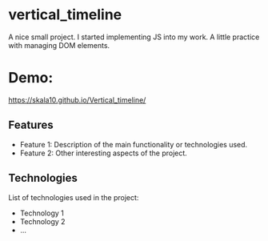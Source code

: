 # vertical_timeline

A nice small project. I started implementing JS into my work. A little practice with managing DOM elements.

# Demo: 

https://skala10.github.io/Vertical_timeline/

## Features

- Feature 1: Description of the main functionality or technologies used.
- Feature 2: Other interesting aspects of the project.

## Technologies

List of technologies used in the project:

- Technology 1
- Technology 2
- ...
